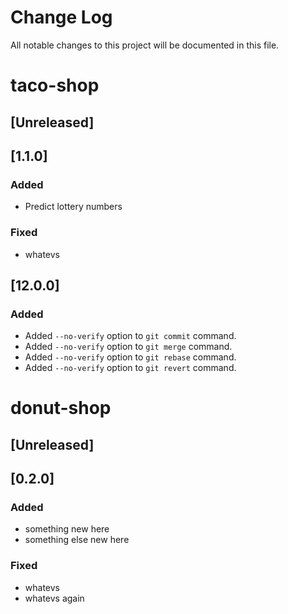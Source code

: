 # Change Log

All notable changes to this project will be documented in this file.

# taco-shop
## [Unreleased] 

## [1.1.0] 
### Added
- Predict lottery numbers
### Fixed
- whatevs
  
## [12.0.0]

### Added
- Added `--no-verify` option to `git commit` command.
- Added `--no-verify` option to `git merge` command.
- Added `--no-verify` option to `git rebase` command.
- Added `--no-verify` option to `git revert` command.


# donut-shop
## [Unreleased] 

## [0.2.0]
### Added
- something new here
- something else new here

### Fixed
- whatevs
- whatevs again
